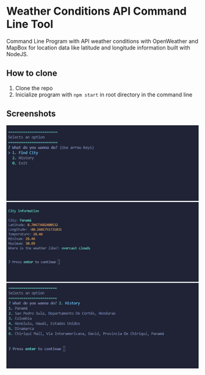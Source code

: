 # Weather Conditions API Command Line Tool
Command Line Program with API weather conditions with OpenWeather and MapBox for location data like latitude and longitude information built with NodeJS.

## How to clone

1. Clone the repo
2. Inicialize program with `npm start` in root directory in the command line

## Screenshots

![WeatherApp](https://github.com/andcama/WeatherCLI/blob/master/assets/Screenshot2.png "Image 1 ")
![WeatherApp](https://github.com/andcama/WeatherCLI/blob/master/assets/Screenshot3.png "Image 2")
![WeatherApp](https://github.com/andcama/WeatherCLI/blob/master/assets/Screenshot4.png "Image 3")